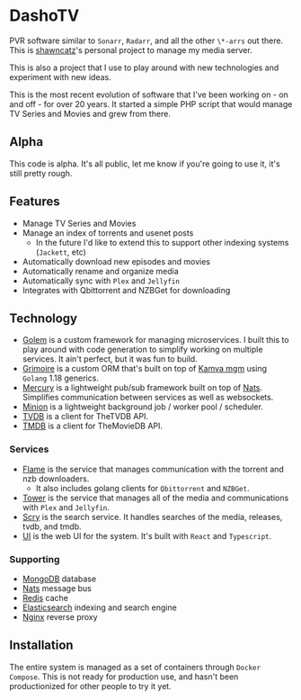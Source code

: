 # DashoTV

PVR software similar to `Sonarr`, `Radarr`, and all the other `\*-arrs` out there. This is
[shawncatz](https://github.com/shawncatz)'s personal project to manage my media server.

This is also a project that I use to play around with new technologies and experiment with new ideas.

This is the most recent evolution of software that I've been working on - on and off - for over 20 years. It
started a simple PHP script that would manage TV Series and Movies and grew from there.

## Alpha

This code is alpha. It's all public, let me know if you're going to use it, it's still pretty rough.

## Features

- Manage TV Series and Movies
- Manage an index of torrents and usenet posts
  - In the future I'd like to extend this to support other indexing systems (`Jackett`, etc)
- Automatically download new episodes and movies
- Automatically rename and organize media
- Automatically sync with `Plex` and `Jellyfin`
- Integrates with Qbittorrent and NZBGet for downloading

## Technology

- [Golem](https://github.com/dashotv/golem) is a custom framework for managing microservices. I built this to play
  around with code generation to simplify working on multiple services. It ain't perfect, but it was fun to build.
- [Grimoire](https://github.com/dashotv/grimoire) is a custom ORM that's built on top of
  [Kamva mgm](https://github.com/kamva/mgm) using `Golang` 1.18 generics.
- [Mercury](https://github.com/dashotv/mercury) is a lightweight pub/sub framework built on top of
  [Nats](https://github.com/nats-io). Simplifies communication between services as well as websockets.
- [Minion](https://github.com/dashotv/minion) is a lightweight background job / worker pool / scheduler.
- [TVDB](https://github.com/dashotv/tvdb) is a client for TheTVDB API.
- [TMDB](https://github.com/dashotv/tmdb) is a client for TheMovieDB API.

### Services

- [Flame](https://github.com/dashotv/flame) is the service that manages communication with the torrent and nzb
  downloaders.
  - It also includes golang clients for `Qbittorrent` and `NZBGet`.
- [Tower](https://github.com/dashotv/tower) is the service that manages all of the media and communications with
  `Plex` and `Jellyfin`.
- [Scry](https://github.com/dashotv/scry) is the search service. It handles searches of the media, releases, tvdb, and tmdb.
- [UI](https://github.com/dashotv/ui) is the web UI for the system. It's built with `React` and `Typescript`.

### Supporting

- [MongoDB](https://www.mongodb.com/) database
- [Nats](https://github.com/nats-io) message bus
- [Redis](https://redis.io/) cache
- [Elasticsearch](https://www.elastic.co/) indexing and search engine
- [Nginx](https://www.nginx.com/) reverse proxy

## Installation

The entire system is managed as a set of containers through `Docker Compose`. This is not ready for production use, and
hasn't been productionized for other people to try it yet.
